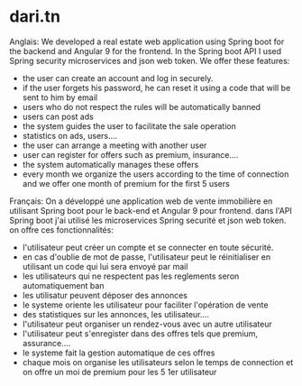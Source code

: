 # dari.tn
Anglais:
We developed a real estate web application using Spring boot for the backend and Angular 9 for the frontend.
In the Spring boot API I used Spring security microservices and json web token.
We offer these features:
- the user can create an account and log in securely.
- if the user forgets his password, he can reset it using a code that will be sent to him by email
- users who do not respect the rules will be automatically banned
- users can post ads
- the system guides the user to facilitate the sale operation
- statistics on ads, users....
- the user can arrange a meeting with another user
- user can register for offers such as premium, insurance....
- the system automatically manages these offers
- every month we organize the users according to the time of connection and we offer one month of premium for the first 5 users

Français:
On a développé une application web de vente immobilière en utilisant Spring boot pour le back-end et Angular 9 pour frontend.
dans l'API Spring boot j'ai utilisé les microservices Spring securité et json web token.
on offre ces fonctionnalités:
- l'utilisateur peut créer un compte et se connecter en toute sécurité.
- en cas d'oublie de mot de passe, l'utilisateur peut le réinitialiser  en utilisant un code qui lui sera envoyé par mail
- les utilisateurs qui ne respectent pas les reglements seron automatiquement ban
- les utilisatur peuvent déposer des annonces
- le systeme oriente les utilisateur pour faciliter l'opération de vente
- des statistiques sur les annonces, les utilisateur....
- l'utilisateur peut organiser un rendez-vous avec un autre utilisateur
- l'utilisateur peut s'enregister dans des offres tels que premium, assurance....
- le systeme fait la gestion automatique de ces offres
- chaque mois on organise les utilisateurs selon le temps de connection et on offre un moi de premium pour les 5 1er utilisateur
